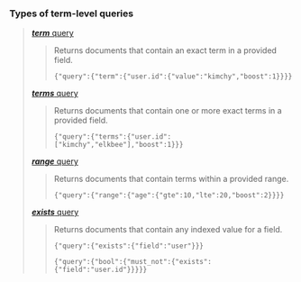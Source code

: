 ### Types of term-level queries

> 
> [***term*** query](https://www.elastic.co/guide/en/elasticsearch/reference/7.17/query-dsl-term-query.html)
> 
>> 
>> Returns documents that contain an exact term in a provided field.
>> 
>> `{"query":{"term":{"user.id":{"value":"kimchy","boost":1}}}}`
>> 
>
> [***terms*** query](https://www.elastic.co/guide/en/elasticsearch/reference/7.17/query-dsl-terms-query.html)
> 
>> 
>> Returns documents that contain one or more exact terms in a provided field.
>> 
>> `{"query":{"terms":{"user.id":["kimchy","elkbee"],"boost":1}}}`
>> 
>
> [***range*** query](https://www.elastic.co/guide/en/elasticsearch/reference/7.17/query-dsl-range-query.html)
> 
>> 
>> Returns documents that contain terms within a provided range.
>> 
>> `{"query":{"range":{"age":{"gte":10,"lte":20,"boost":2}}}}`
>> 
> 
> [***exists*** query](https://www.elastic.co/guide/en/elasticsearch/reference/7.17/query-dsl-exists-query.html)
> 
>> 
>> Returns documents that contain any indexed value for a field.
>> 
>> `{"query":{"exists":{"field":"user"}}}`
>> 
>> `{"query":{"bool":{"must_not":{"exists":{"field":"user.id"}}}}}`
>> 

<!--

> 
> [***wildcard*** query](https://www.elastic.co/guide/en/elasticsearch/reference/7.17/query-dsl-wildcard-query.html)
> 
> [***fuzzy*** query](https://www.elastic.co/guide/en/elasticsearch/reference/7.17/query-dsl-fuzzy-query.html)
> 
> [***ids*** query](https://www.elastic.co/guide/en/elasticsearch/reference/7.17/query-dsl-ids-query.html)
> 
> [***prefix*** query](https://www.elastic.co/guide/en/elasticsearch/reference/7.17/query-dsl-prefix-query.html)
> 
> [***regexp*** query](https://www.elastic.co/guide/en/elasticsearch/reference/7.17/query-dsl-regexp-query.html)
> 
> [***type*** query](https://www.elastic.co/guide/en/elasticsearch/reference/7.17/query-dsl-type-query.html)
> 
> [***terms_set*** query](https://www.elastic.co/guide/en/elasticsearch/reference/7.17/query-dsl-terms-set-query.html)
> 

-->

